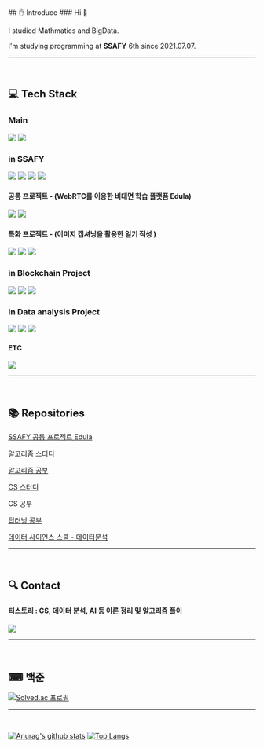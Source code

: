 <br>
## ✋ Introduce
### Hi 👋

I studied Mathmatics and BigData.

I'm studying programming at **SSAFY** 6th since 2021.07.07.

<hr>
<br>

## :computer: Tech Stack

### Main
<img src="https://img.shields.io/badge/Python-3766AB?style=for-the-badge&logoWidth=30&logo=Python&logoColor=white"/></a>
<img src="https://img.shields.io/badge/Django-092E20?style=for-the-badge&logoWidth=30&logo=Django&logoColor=white"/></a>

### in SSAFY
<img src="https://img.shields.io/badge/JavaScript-F7DF1E??style=for-the-badge&logoWidth=30&logo=JavaScript&logoColor=white"/></a>
<img src="https://img.shields.io/badge/Vue.js-4FC08D?style=for-the-badge&logoWidth=30&logo=Vue.js&logoColor=white"/></a>
<img src="https://img.shields.io/badge/HTML5-E34F26?style=for-the-badge&logoWidth=30&logo=HTML&logoColor=white"/></a>
<img src="https://img.shields.io/badge/CSS3-1572B6?style=for-the-badge&logoWidth=30&logo=CSS&logoColor=white"/></a>
#### 공통 프로젝트 - (WebRTC를 이용한 비대면 학습 플랫폼 Edula)
<img src="https://img.shields.io/badge/Python-3766AB?style=for-the-badge&logoWidth=30&logo=Python&logoColor=white"/></a>
<img src="https://img.shields.io/badge/Django-092E20?style=for-the-badge&logoWidth=30&logo=Django&logoColor=white"/></a>
#### 특화 프로젝트 - (이미지 캡셔닝을 활용한 일기 작성 )
<img src="https://img.shields.io/badge/Python-3766AB?style=for-the-badge&logoWidth=30&logo=Python&logoColor=white"/></a>
<img src="https://img.shields.io/badge/Django-092E20?style=for-the-badge&logoWidth=30&logo=Django&logoColor=white"/></a>
<img src="https://img.shields.io/badge/TensorFlow-%23FF6F00?style=for-the-badge&logoWidth=30&logo=TensorFlow&logoColor=white"/></a>

### in Blockchain Project
<img src="https://img.shields.io/badge/Go-00ADD8?style=for-the-badge&logoWidth=30&logo=Go&logoColor=white"/></a>
<img src="https://img.shields.io/badge/Solidity-363636?style=for-the-badge&logoWidth=30&logo=Solidity&logoColor=white"/></a>
<img src="https://img.shields.io/badge/React-61DAFB?style=for-the-badge&logoWidth=30&logo=React&logoColor=white"/></a>

### in Data analysis Project
<img src="https://img.shields.io/badge/Python-3766AB?style=for-the-badge&logoWidth=30&logo=Python&logoColor=white"/></a>
<img src="https://img.shields.io/badge/pandas-150458?style=for-the-badge&logoWidth=30&logo=pandas&logoColor=white"/></a>
<img src="https://img.shields.io/badge/TensorFlow-FF6F00?style=for-the-badge&logoWidth=30&logo=TensorFlow&logoColor=white"/></a>

#### ETC
<img src="https://img.shields.io/badge/MySQL-4479A1?style=for-the-badge&logoWidth=30&logo=MySQL&logoColor=white"/></a>

<hr>
<br>

## 📚 Repositories

[SSAFY 공통 프로젝트 Edula](https://github.com/minicks/Edula)

[알고리즘 스터디](https://github.com/mintropy/algorithm_pulzo)

[알고리즘 공부](https://github.com/minicks/-Algorithm_Study)

[CS 스터디](https://github.com/minicks/cs_pulzo)

CS 공부

[딥러닝 공부](https://github.com/minicks/Deeplearning)

[데이터 사이언스 스쿨 - 데이터분석](https://github.com/minicks/Datascience__school)

<hr>
<br>

## :mag: Contact
#### 티스토리 : CS, 데이터 분석, AI 등 이론 정리 및 알고리즘 풀이 

[<img src="https://img.shields.io/badge/Tistory-092E20?style=for-the-badge&logoWidth=30"/></a>](https://h-study.tistory.com/)
 
<hr>
<br>

## ⌨ 백준

[![Solved.ac
프로필](http://mazassumnida.wtf/api/v2/generate_badge?boj=xorbs578)](https://solved.ac/xorbs578) 

<hr>
<br>

[![Anurag's github stats](https://github-readme-stats.vercel.app/api?username=minicks)](https://github.com/anuraghazra/github-readme-stats)
[![Top Langs](https://github-readme-stats.vercel.app/api/top-langs/?username=minicks&layout=compact)](https://github.com/anuraghazra/github-readme-stats)




<!--
**minicks/minicks** is a ✨ _special_ ✨ repository because its `README.md` (this file) appears on your GitHub profile.

Here are some ideas to get you started:

- 🔭 I’m currently working on ...
- 🌱 I’m currently learning ...
- 👯 I’m looking to collaborate on ...
- 🤔 I’m looking for help with ...
- 💬 Ask me about ...
- 📫 How to reach me: ...
- 😄 Pronouns: ...
- ⚡ Fun fact: ...
-->
